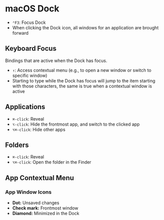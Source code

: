 # macOS Dock

- `⌃F3`: Focus Dock
- When clicking the Dock icon, all windows for an application are brought forward

## Keyboard Focus

Bindings that are active when the Dock has focus.

- `↑`: Access contextual menu (e.g., to open a new window or switch to specific window)
- Starting to type while the Dock has focus will jump to the item starting with those characters, the same is true when a contextual window is active

## Applications

- `⌘-click`: Reveal
- `⌥-click`: Hide the frontmost app, and switch to the clicked app
- `⌥⌘-click`: Hide other apps

## Folders

- `⌘-click`: Reveal
- `⌥⌘-click`: Open the folder in the Finder

## App Contextual Menu

### App Window Icons

- **Dot:** Unsaved changes
- **Check mark:** Frontmost window
- **Diamond:** Minimized in the Dock
